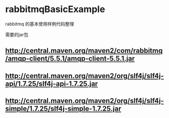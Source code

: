 # rabbitmqBasicExample
rabbitmq 的基本使用样例代码整理

需要的jar包
##  http://central.maven.org/maven2/com/rabbitmq/amqp-client/5.5.1/amqp-client-5.5.1.jar

## http://central.maven.org/maven2/org/slf4j/slf4j-api/1.7.25/slf4j-api-1.7.25.jar
## http://central.maven.org/maven2/org/slf4j/slf4j-simple/1.7.25/slf4j-simple-1.7.25.jar